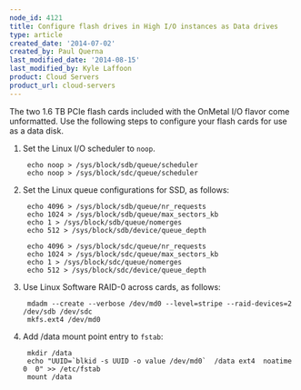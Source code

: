 ```yaml
---
node_id: 4121
title: Configure flash drives in High I/O instances as Data drives
type: article
created_date: '2014-07-02'
created_by: Paul Querna
last_modified_date: '2014-08-15'
last_modified_by: Kyle Laffoon
product: Cloud Servers
product_url: cloud-servers
---
```


The two 1.6 TB PCIe flash cards included with the OnMetal I/O flavor come unformatted. Use the following steps to configure your flash cards for use as a data disk.

1. Set the Linux I/O scheduler to <code>noop</code>.

        echo noop > /sys/block/sdb/queue/scheduler
        echo noop > /sys/block/sdc/queue/scheduler

2. Set the Linux queue configurations for SSD, as follows:

        echo 4096 > /sys/block/sdb/queue/nr_requests
        echo 1024 > /sys/block/sdb/queue/max_sectors_kb
        echo 1 > /sys/block/sdb/queue/nomerges
        echo 512 > /sys/block/sdb/device/queue_depth

        echo 4096 > /sys/block/sdc/queue/nr_requests
        echo 1024 > /sys/block/sdc/queue/max_sectors_kb
        echo 1 > /sys/block/sdc/queue/nomerges
        echo 512 > /sys/block/sdc/device/queue_depth

3. Use Linux Software RAID-0 across cards, as follows:

        mdadm --create --verbose /dev/md0 --level=stripe --raid-devices=2 /dev/sdb /dev/sdc
        mkfs.ext4 /dev/md0

4. Add /data mount point entry to `fstab`:

        mkdir /data
        echo "UUID=`blkid -s UUID -o value /dev/md0`  /data ext4  noatime 0  0" >> /etc/fstab
        mount /data
